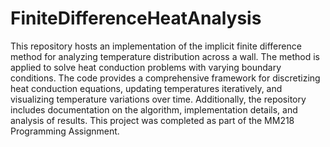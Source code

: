 # FiniteDifferenceHeatAnalysis


This repository hosts an implementation of the implicit finite difference method for analyzing temperature distribution across a wall. The method is applied to solve heat conduction problems with varying boundary conditions. The code provides a comprehensive framework for discretizing heat conduction equations, updating temperatures iteratively, and visualizing temperature variations over time. Additionally, the repository includes documentation on the algorithm, implementation details, and analysis of results. This project was completed as part of the MM218 Programming Assignment.
